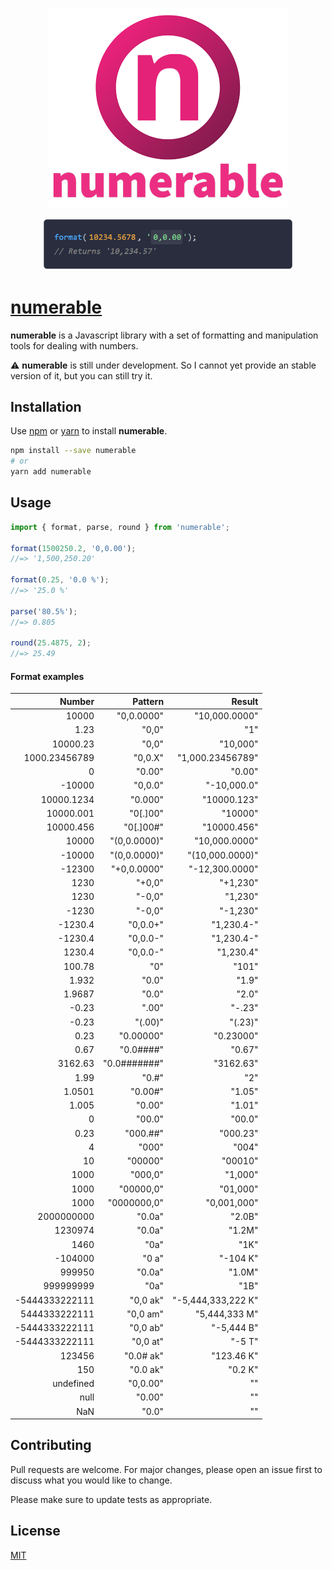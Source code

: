 <p align="center">
  <img alt="numerable" src="resources/numerable-logo-with-text-384-320.png">
</p>

<p align="center">
  <img alt="numerable-format-demo" width="400" src="resources/numerable-format-demo.gif">
</p>

# [numerable](https://github.com/gastonmesseri/numerable)

**numerable** is a Javascript library with a set of formatting and manipulation tools for dealing with numbers.

:warning: **numerable** is still under development. So I cannot yet provide an stable version of it, but you can still try it.


## Installation

Use [npm](https://www.npmjs.com/) or [yarn](https://yarnpkg.com/) to install **numerable**.

```bash
npm install --save numerable
# or
yarn add numerable
```



## Usage

```javascript
import { format, parse, round } from 'numerable';

format(1500250.2, '0,0.00');
//=> '1,500,250.20'

format(0.25, '0.0 %');
//=> '25.0 %'

parse('80.5%');
//=> 0.805

round(25.4875, 2);
//=> 25.49
```


#### Format examples

|          Number 	|      Pattern 	|             Result 	|
|---------------:	|-------------:	|-------------------:	|
|          10000 	|   "0,0.0000" 	|      "10,000.0000" 	|
|           1.23 	|        "0,0" 	|                "1" 	|
|       10000.23 	|        "0,0" 	|           "10,000" 	|
|  1000.23456789 	|      "0,0.X" 	|   "1,000.23456789" 	|
|              0 	|       "0.00" 	|             "0.00" 	|
|         -10000 	|      "0,0.0" 	|        "-10,000.0" 	|
|     10000.1234 	|      "0.000" 	|        "10000.123" 	|
|      10000.001 	|     "0[.]00" 	|            "10000" 	|
|      10000.456 	|    "0[.]00#" 	|        "10000.456" 	|
|          10000 	| "(0,0.0000)" 	|      "10,000.0000" 	|
|         -10000 	| "(0,0.0000)" 	|    "(10,000.0000)" 	|
|         -12300 	|  "+0,0.0000" 	|     "-12,300.0000" 	|
|           1230 	|       "+0,0" 	|           "+1,230" 	|
|           1230 	|       "-0,0" 	|            "1,230" 	|
|          -1230 	|       "-0,0" 	|           "-1,230" 	|
|        -1230.4 	|     "0,0.0+" 	|         "1,230.4-" 	|
|        -1230.4 	|     "0,0.0-" 	|         "1,230.4-" 	|
|         1230.4 	|     "0,0.0-" 	|          "1,230.4" 	|
|         100.78 	|          "0" 	|              "101" 	|
|          1.932 	|        "0.0" 	|              "1.9" 	|
|         1.9687 	|        "0.0" 	|              "2.0" 	|
|          -0.23 	|        ".00" 	|             "-.23" 	|
|          -0.23 	|      "(.00)" 	|            "(.23)" 	|
|           0.23 	|    "0.00000" 	|          "0.23000" 	|
|           0.67 	|    "0.0####" 	|             "0.67" 	|
|        3162.63 	| "0.0#######" 	|          "3162.63" 	|
|           1.99 	|        "0.#" 	|                "2" 	|
|         1.0501 	|      "0.00#" 	|             "1.05" 	|
|          1.005 	|       "0.00" 	|             "1.01" 	|
|              0 	|       "00.0" 	|             "00.0" 	|
|           0.23 	|     "000.##" 	|           "000.23" 	|
|              4 	|        "000" 	|              "004" 	|
|             10 	|      "00000" 	|            "00010" 	|
|           1000 	|      "000,0" 	|            "1,000" 	|
|           1000 	|    "00000,0" 	|           "01,000" 	|
|           1000 	|  "0000000,0" 	|        "0,001,000" 	|
|     2000000000 	|       "0.0a" 	|             "2.0B" 	|
|        1230974 	|       "0.0a" 	|             "1.2M" 	|
|           1460 	|         "0a" 	|               "1K" 	|
|        -104000 	|        "0 a" 	|           "-104 K" 	|
|         999950 	|       "0.0a" 	|             "1.0M" 	|
|      999999999 	|         "0a" 	|               "1B" 	|
| -5444333222111 	|     "0,0 ak" 	| "-5,444,333,222 K" 	|
|  5444333222111 	|     "0,0 am" 	|      "5,444,333 M" 	|
| -5444333222111 	|     "0,0 ab" 	|         "-5,444 B" 	|
| -5444333222111 	|     "0,0 at" 	|             "-5 T" 	|
|         123456 	|    "0.0# ak" 	|         "123.46 K" 	|
|            150 	|     "0.0 ak" 	|            "0.2 K" 	|
|      undefined 	|     "0,0.00" 	|                 "" 	|
|           null 	|       "0.00" 	|                 "" 	|
|            NaN 	|        "0.0" 	|                 "" 	|


## Contributing

Pull requests are welcome. For major changes, please open an issue first to discuss what you would like to change.

Please make sure to update tests as appropriate.



## License

[MIT](https://choosealicense.com/licenses/mit/)
